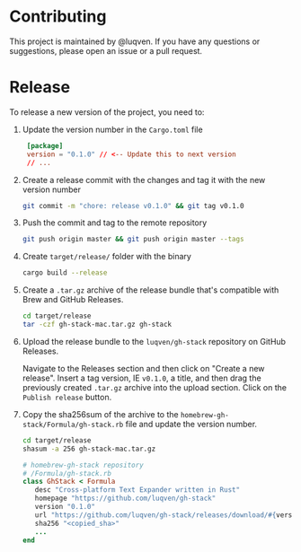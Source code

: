 # Contributing

This project is maintained by @luqven. If you have any questions or suggestions, please open an issue or a pull request.

# Release

To release a new version of the project, you need to:

1. Update the version number in the `Cargo.toml` file
   ```toml
    [package]
    version = "0.1.0" // <-- Update this to next version
    // ...
   ```
2. Create a release commit with the changes and tag it with the new version number
   ```bash
   git commit -m "chore: release v0.1.0" && git tag v0.1.0
   ```
3. Push the commit and tag to the remote repository
   ```bash
   git push origin master && git push origin master --tags
   ```
4. Create `target/release/` folder with the binary
   ```bash
   cargo build --release
   ```
5. Create a `.tar.gz` archive of the release bundle that's compatible with Brew and GitHub Releases.
   ```bash
   cd target/release
   tar -czf gh-stack-mac.tar.gz gh-stack
   ```
6. Upload the release bundle to the `luqven/gh-stack` repository on GitHub Releases.

   Navigate to the Releases section and then click on "Create a new release".
   Insert a tag version, IE `v0.1.0`, a title, and then drag the previously created `.tar.gz` archive into the upload section. Click on the `Publish release` button.

7. Copy the sha256sum of the archive to the `homebrew-gh-stack/Formula/gh-stack.rb` file and update the version number.

   ```bash
   cd target/release
   shasum -a 256 gh-stack-mac.tar.gz
   ```

   ```ruby
   # homebrew-gh-stack repository
   # /Formula/gh-stack.rb
   class GhStack < Formula
      desc "Cross-platform Text Expander written in Rust"
      homepage "https://github.com/luqven/gh-stack"
      version "0.1.0"
      url "https://github.com/luqven/gh-stack/releases/download/#{version}/gh-stack-mac.tar.gz"
      sha256 "<copied_sha>"
      ...
   end
   ```
